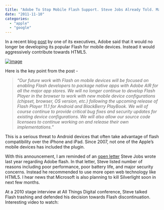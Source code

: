 ```yaml
---
title: "Adobe To Stop Mobile Flash Support. Steve Jobs Already Told. Major Blow To Android Device Makers."
date: "2011-11-10"
categories: 
  - "apple"
  - "google"
---
```


In a recent blog [post](http://blogs.adobe.com/conversations/2011/11/flash-focus.html) by one of its executives, Adobe said that it would no longer be developing its popular Flash for mobile devices. Instead it would aggressively contribute towards HTML5.

[![image](http://lh4.ggpht.com/-c17icVUqo-Q/TrwBwscxrtI/AAAAAAAAGZg/18ERQRNuXAM/image_thumb%25255B2%25255D.png?imgmax=800 "image")](http://lh6.ggpht.com/-_7iGu6d_Ywc/TrwBwRtY0HI/AAAAAAAAGZY/gZ0Uuz-mnJk/s1600-h/image%25255B4%25255D.png)

Here is the key point from the post -

> _“Our future work with Flash on mobile devices will be focused on enabling Flash developers to package native apps with Adobe AIR for all the major app stores. We will no longer continue to develop Flash Player in the browser to work with new mobile device configurations (chipset, browser, OS version, etc.) following the upcoming release of Flash Player 11.1 for Android and BlackBerry PlayBook. We will of course continue to provide critical bug fixes and security updates for existing device configurations. We will also allow our source code licensees to continue working on and release their own implementations.”_

This is a serious threat to Android devices that often take advantage of flash compatibility over the iPhone and iPad. Since 2007, not one of the Apple’s mobile devices has included the plugin.

With this announcement, I am reminded of an [open letter](http://www.apple.com/hotnews/thoughts-on-flash/) Steve Jobs wrote last year regarding Adobe flash. In that letter, Steve listed number of reasons including poor performance, poor battery life, and major security concerns. Instead he recommended to use more open web technology like HTML5. I hear news that Microsoft is also planning to kill Silverlight soon in next few months.

At a 2010 stage interview at All Things Digital conference, Steve talked Flash trashing and defended his decision towards Flash discontinuation. Interesting video to watch:
